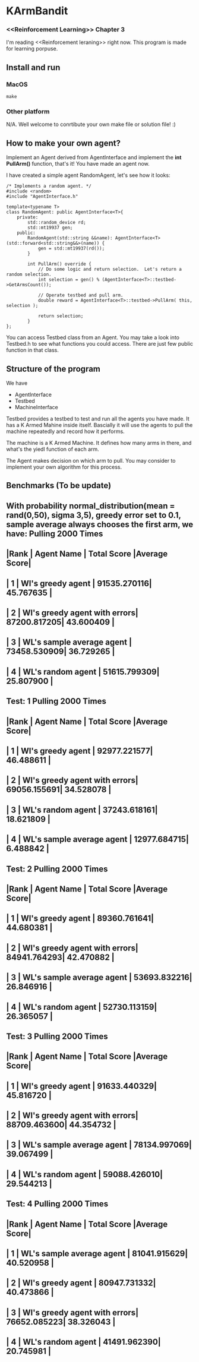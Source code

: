 # KArmBandit
### **\<<Reinforcement Learning\>> Chapter 3**
I'm reading \<<Reinforcement leraning\>> right now.  This program is made for learning porpuse.  

## Install and run
### MacOS
```make```

### Other platform
N/A.  Well welcome to conrtibute your own make file or solution file!  :)



## How to make your own agent?
Implement an Agent derived from AgentInterface and implement the **int PullArm()** function, that's it!  You have made an agent now.

I have created a simple agent RandomAgent, let's see how it looks:
```
/* Implements a random agent. */
#include <random>
#include "AgentInterface.h"

template<typename T>
class RandomAgent: public AgentInterface<T>{
    private:
        std::random_device rd;
        std::mt19937 gen;
    public:
        RandomAgent(std::string &&name): AgentInterface<T>(std::forward<std::string&&>(name)) {
            gen = std::mt19937(rd());
        }

        int PullArm() override {
            // Do some logic and return selection.  Let's return a random selection.
            int selection = gen() % (AgentInterface<T>::testbed->GetArmsCount());

            // Operate testbed and pull arm.
            double reward = AgentInterface<T>::testbed->PullArm( this, selection );

            return selection;
        }
};
```
You can access Testbed class from an Agent.   You may take a look into Testbed.h to see what functions you could access.  There are just few public function in that class.

## Structure of the program
We have
- AgentInterface
- Testbed
- MachineInterface

Testbed provides a testbed to test and run all the agents you have made.  It has a K Armed Mahine inside itself.  Bascially it will use the agents to pull the machine repeatedly and record how it performs.

The machine is a K Armed Machine.  It defines how many arms in there, and what's the yiedl function of each arm.

The Agent makes decision on which arm to pull.  You may consider to implement your own algorithm for this process.

## Benchmarks (To be update)
With probability normal_distribution(mean = rand(0,50), sigma  3,5), greedy error set to 0.1, sample average always chooses the first arm, we have:
Pulling 2000 Times
 ----------------------------------------------------------------
|Rank |          Agent Name          | Total Score |Average Score|
 ----------------------------------------------------------------
|  1  |       Wl's greedy agent      | 91535.270116|  45.767635  |
 ----------------------------------------------------------------
|  2  | Wl's greedy agent with errors| 87200.817205|  43.600409  |
 ----------------------------------------------------------------
|  3  |   WL's sample average agent  | 73458.530909|  36.729265  |
 ----------------------------------------------------------------
|  4  |       WL's random agent      | 51615.799309|  25.807900  |
 ----------------------------------------------------------------
Test: 1
Pulling 2000 Times
 ----------------------------------------------------------------
|Rank |          Agent Name          | Total Score |Average Score|
 ----------------------------------------------------------------
|  1  |       Wl's greedy agent      | 92977.221577|  46.488611  |
 ----------------------------------------------------------------
|  2  | Wl's greedy agent with errors| 69056.155691|  34.528078  |
 ----------------------------------------------------------------
|  3  |       WL's random agent      | 37243.618161|  18.621809  |
 ----------------------------------------------------------------
|  4  |   WL's sample average agent  | 12977.684715|   6.488842  |
 ----------------------------------------------------------------
Test: 2
Pulling 2000 Times
 ----------------------------------------------------------------
|Rank |          Agent Name          | Total Score |Average Score|
 ----------------------------------------------------------------
|  1  |       Wl's greedy agent      | 89360.761641|  44.680381  |
 ----------------------------------------------------------------
|  2  | Wl's greedy agent with errors| 84941.764293|  42.470882  |
 ----------------------------------------------------------------
|  3  |   WL's sample average agent  | 53693.832216|  26.846916  |
 ----------------------------------------------------------------
|  4  |       WL's random agent      | 52730.113159|  26.365057  |
 ----------------------------------------------------------------
Test: 3
Pulling 2000 Times
 ----------------------------------------------------------------
|Rank |          Agent Name          | Total Score |Average Score|
 ----------------------------------------------------------------
|  1  |       Wl's greedy agent      | 91633.440329|  45.816720  |
 ----------------------------------------------------------------
|  2  | Wl's greedy agent with errors| 88709.463600|  44.354732  |
 ----------------------------------------------------------------
|  3  |   WL's sample average agent  | 78134.997069|  39.067499  |
 ----------------------------------------------------------------
|  4  |       WL's random agent      | 59088.426010|  29.544213  |
 ----------------------------------------------------------------
Test: 4
Pulling 2000 Times
 ----------------------------------------------------------------
|Rank |          Agent Name          | Total Score |Average Score|
 ----------------------------------------------------------------
|  1  |   WL's sample average agent  | 81041.915629|  40.520958  |
 ----------------------------------------------------------------
|  2  |       Wl's greedy agent      | 80947.731332|  40.473866  |
 ----------------------------------------------------------------
|  3  | Wl's greedy agent with errors| 76652.085223|  38.326043  |
 ----------------------------------------------------------------
|  4  |       WL's random agent      | 41491.962390|  20.745981  |
 ----------------------------------------------------------------



